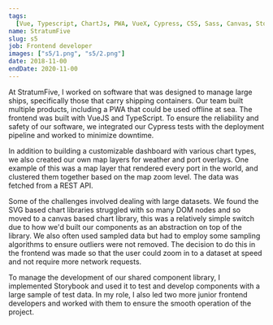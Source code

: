 ```yaml
---
tags:
  [Vue, Typescript, ChartJs, PWA, VueX, Cypress, CSS, Sass, Canvas, Storybook]
name: StratumFive
slug: s5
job: Frontend developer
images: ["s5/1.png", "s5/2.png"]
date: 2018-11-00
endDate: 2020-11-00
---
```


At StratumFive, I worked on software that was designed to manage large ships, specifically those that carry shipping containers. Our team built multiple products, including a PWA that could be used offline at sea. The frontend was built with VueJS and TypeScript. To ensure the reliability and safety of our software, we integrated our Cypress tests with the deployment pipeline and worked to minimize downtime.

In addition to building a customizable dashboard with various chart types, we also created our own map layers for weather and port overlays. One example of this was a map layer that rendered every port in the world, and clustered them together based on the map zoom level. The data was fetched from a REST API.

Some of the challenges involved dealing with large datasets. We found the SVG based chart libraries struggled with so many DOM nodes and so moved to a canvas based chart library, this was a relatively simple switch due to how we'd built our components as an abstraction on top of the library. We also often used sampled data but had to employ some sampling algorithms to ensure outliers were not removed. The decision to do this in the frontend was made so that the user could zoom in to a dataset at speed and not require more network requests.

To manage the development of our shared component library, I implemented Storybook and used it to test and develop components with a large sample of test data. In my role, I also led two more junior frontend developers and worked with them to ensure the smooth operation of the project.
